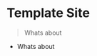 # Template Site

> Whats about

- Whats about

<!-- background image
- [Background Picture click here](https://sdo.gsfc.nasa.gov/assets/img/latest/latest_3072_0171.jpg)

![](https://sdo.gsfc.nasa.gov/assets/img/latest/latest_3072_0304.jpg)
![](https://sdo.gsfc.nasa.gov/assets/img/latest/latest_3072_0171.jpg)
 -->



